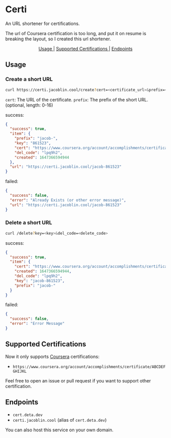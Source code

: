 # Certi

An URL shortener for certifications.

The url of Coursera certification is too long, and put it on resume is breaking the layout, so I created this url shortener.

<div style="text-align: center;">
    <a href="#usage"> Usage </a> |
    <a href="#supported-certifications"> Supported Certifications </a> |
    <a href="#endpoints"> Endpoints </a>
</div>

## Usage

### Create a short URL

```sh
curl https://certi.jacoblin.cool/create?cert=<certificate_url>&prefix=<prefix>
```

`cert`: The URL of the certificate.
`prefix`: The prefix of the short URL. (optional, length: 0-16)

success:

```json
{
  "success": true,
  "item": {
    "prefix": "jacob-",
    "key": "861523",
    "cert": "https://www.coursera.org/account/accomplishments/certificate/RZU3FVL3SWJ4",
    "del_code": "lpq9h2",
    "created": 1647366594944
  },
  "url": "https://certi.jacoblin.cool/jacob-861523"
}
```

failed:

```json
{
  "success": false,
  "error": "Already Exists (or other error message)",
  "url": "https://certi.jacoblin.cool/jacob-861523"
}
```

### Delete a short URL

```sh
curl /delete?key=<key>&del_code=<delete_code>
```

success:

```json
{
  "success": true,
  "item": {
    "cert": "https://www.coursera.org/account/accomplishments/certificate/RZU3FVL3SWJ4",
    "created": 1647366594944,
    "del_code": "lpq9h2",
    "key": "jacob-861523",
    "prefix": "jacob-"
  }
}
```

failed:

```json
{
  "success": false,
  "error": "Error Message"
}
```

## Supported Certifications

Now it only supports [Coursera](https://www.coursera.org/) certifications:

- `https://www.coursera.org/account/accomplishments/certificate/ABCDEFGHIJKL`

Feel free to open an issue or pull request if you want to support other certification.

## Endpoints

- `cert.deta.dev`
- `certi.jacoblin.cool` (alias of `cert.deta.dev`)

You can also host this service on your own domain.
